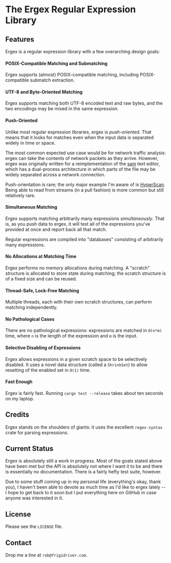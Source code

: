 # The Ergex Regular Expression Library

## Features
Ergex is a regular expression library with a few overarching design goals:

#### POSIX-Compatible Matching and Submatching
Ergex supports (almost) POSIX-compatible matching, including
POSIX-compatible submatch extraction.

#### UTF-8 and Byte-Oriented Matching
Ergex supports matching both UTF-8 encoded text and raw bytes, and the
two encodings may be mixed in the same expression.

#### Push-Oriented
Unlike most regular expression libraries, ergex is *push-oriented*.
That means that it looks for matches even when the input data is separated
widely in time or space.

The most common expected use case would be for network traffic analysis:
ergex can take the contents of network packets as they arrive.
However, ergex was originally written for a reimplementation of the
[sam](https://github.com/deadpixi/sam) text editor, which has a dual-process
architecture in which parts of the file may be widely separated across a
network connection.

Push-orientation is rare; the only major example I'm aware of is
[HyperScan](https://hyperscan.io). Being able to read from streams (in a
pull fashion) is more common but still relatively rare.

#### Simultaneous Matching
Ergex supports matching arbitrarily many expressions *simultaneously*.
That is, as you push data to ergex, it will test all of the expressions
you've provided at once and report back all that match.

Regular expressions are compiled into "databases" consisting of arbitrarily
many expressions.

#### No Allocations at Matching Time
Ergex performs no memory allocations during matching.
A "scratch" structure is allocated to store state during matching;
the scratch structure is of a fixed size and can be reused.

#### Thread-Safe, Lock-Free Matching
Multiple threads, each with their own scratch structures, can perform
matching independently.

#### No Pathological Cases
There are no pathological expressions: expressions are matched in
`O(n*m)` time, where `n` is the length of the expression and `m` is the
input.

#### Selective Disabling of Expressions
Ergex allows expressions in a given scratch space to be selectively disabled.
It uses a novel data structure (called a `ShrinkSet`) to allow resetting of the
enabled set in `O(1)` time.

#### Fast Enough
Ergex is fairly fast. Running `cargo test --release` takes about ten seconds on
my laptop.

## Credits
Ergex stands on the shoulders of giants: it uses the excellent `regex-syntax` crate
for parsing expressions.

## Current Status
Ergex is absolutely still a work in progress. Most of the goals stated above have been
met but the API is absolutely not where I want it to be and there is essentially no
documentation. There is a fairly hefty test suite, however.

Due to some stuff coming up in my personal life (everything's okay, thank you), I haven't
been able to devote as much time as I'd like to ergex lately -- I hope to get back to it
soon but I put everything here on GitHub in case anyone was interested in it.

## License
Please see the `LICENSE` file.

## Contact
Drop me a line at `rob@frigidriver.com`.